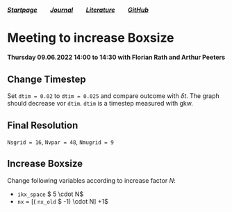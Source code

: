 ##### [Startpage](/README.md) &nbsp; &nbsp; &nbsp; &nbsp; [Journal](/journal/JOURNAL.md) &nbsp; &nbsp; &nbsp; &nbsp; [Literature](/README.md#litarture) &nbsp; &nbsp; &nbsp; &nbsp; [GitHub](https://github.com/ManeLippert/Bachelorthesis-ZonalFlows)

# Meeting to increase Boxsize

#### Thursday 09.06.2022 14:00 to 14:30 with Florian Rath and Arthur Peeters

## Change Timestep
Set ```dtim = 0.02``` to ```dtim = 0.025``` and compare outcome with $\delta t$. The graph should decrease vor ```dtim```.
```dtim``` is a timestep measured with gkw.

## Final Resolution

```Nsgrid = 16```, ```Nvpar = 48```, ```Nmugrid = 9```

## Increase Boxsize

Change following variables according to increase factor $N$:

* ```ikx_space``` $ 5 \cdot N$
* ```nx``` = $[($ ```nx_old``` $ -1) \cdot N] +1$ 


